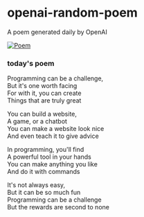
# openai-random-poem
 A poem generated daily by OpenAI

[![Poem](https://github.com/fbiego/openai-random-poem/actions/workflows/main.yml/badge.svg)](https://github.com/fbiego/openai-random-poem/actions/workflows/main.yml)

### today's poem  
  
Programming can be a challenge,  
But it's one worth facing  
For with it, you can create  
Things that are truly great  
  
You can build a website,  
A game, or a chatbot  
You can make a website look nice  
And even teach it to give advice  
  
In programming, you'll find  
A powerful tool in your hands  
You can make anything you like  
And do it with commands  
  
It's not always easy,  
But it can be so much fun  
Programming can be a challenge  
But the rewards are second to none